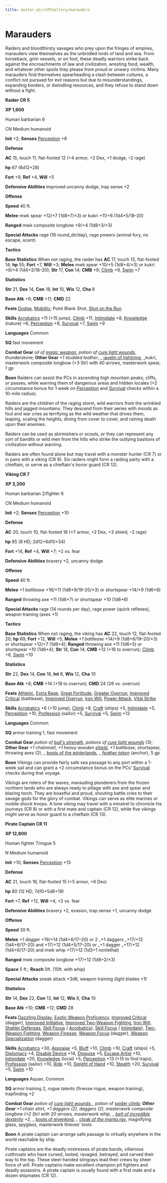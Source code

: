 ```yaml
---
title: master_dir/nPCGallery/marauders
---
```

# Marauders

Raiders and bloodthirsty savages who prey upon the fringes of empires, marauders view themselves as the unbridled lords of land and sea. From horseback, grim vessels, or on foot, these deadly warriors strike back against the encroachments of law and civilization, wresting food, wealth, and whatever other spoils they please from proud or unwary victims. Many marauders find themselves spearheading a clash between cultures, a conflict not pursued for evil reasons but due to misunderstandings, expanding borders, or dwindling resources, and they refuse to stand down without a fight.

**Raider CR 5**

**XP 1,600**

Human barbarian 6

CN Medium humanoid

**Init** +2; **Senses** [Perception](../../skill_dir/perception#_perception) +8

**Defense**

**AC** 15, touch 11, flat-footed 12 (+4 armor, +2 Dex, +1 dodge, –2 rage)

**hp** 67 (6d12+28)

**Fort** +9, **Ref** +4, **Will** +5

**Defensive Abilities** improved uncanny dodge, trap sense +2

**Offense**

**Speed** 40 ft.

**Melee** mwk spear +12/+7 (1d8+7/×3) or kukri +11/+6 (1d4+5/18–20)

**Ranged** mwk composite longbow +9/+4 (1d8+3/×3)

**Special Attacks** rage (16 round_dir/day), rage powers (animal fury, no escape, scent)

**Tactics**

**Base Statistics** When not raging, the raider has **AC** 17, touch 13, flat-footed 14; **hp** 55; **Fort** +7, **Will** +3; **Melee** mwk spear +10/+5 (1d8+4/×3) or kukri +9/+4 (1d4+3/18–20); **Str** 17, **Con** 14; **CMB** +9; [Climb](../../skill_dir/climb#_climb) +9, [Swim](../../skill_dir/swim#_swim) +7

**Statistics**

**Str** 21, **Dex** 14, **Con** 18, **Int** 10, **Wis** 12, **Cha** 8

**Base Atk** +6; **CMB** +11; **CMD** 22

**Feats** [Dodge](../../feats#_dodge), [Mobility](../../feats#_mobility), Point Blank Shot, [Shot on the Run](../../feats#_shot-on-the-run)

**Skills** [Acrobatics](../../skill_dir/acrobatics#_acrobatics) +11 (+15 jump), [Climb](../../skill_dir/climb#_climb) +11, [Intimidate](../../skill_dir/intimidate#_intimidate) +8, [Knowledge](../../skill_dir/knowledge#_knowledge) (nature) +6, [Perception](../../skill_dir/perception#_perception) +8, [Survival](../../skill_dir/survival#_survival) +7, [Swim](../../skill_dir/swim#_swim) +9

**Languages** Common

**SQ** fast movement

**Combat Gear** _oil of [magic weapon](../../spell_dir/magicWeapon#_magic-weapon)_, _potion of [cure light wounds](../../spell_dir/cureLightWounds#_cure-light-wounds)_, thunderstone; **Other Gear** _+1 studded leather_, _ [javelin of lightning](../../magicItem_dir/weapons#_javelin-of-lightning), _kukri, masterwork composite longbow (+3 Str) with 40 arrows, masterwork spear, 1 gp

**Boon** Raiders can assist the PCs in ascending high mountain peaks, cliffs, or passes, while warning them of dangerous areas and hidden locales (+2 circumstance bonus for 1 week on [Perception](../../skill_dir/perception#_perception) and [Survival](../../skill_dir/survival#_survival) checks within a 10-mile radius).

Raiders are the children of the raging storm, wild warriors from the wrinkled hills and jagged mountains. They descend from their aeries with moods as foul and war cries as terrifying as the wild weather that drives them, leaping, scaling the heights, diving from cover to cover, and raining death upon their enemies.

Raiders can be used as skirmishers or scouts, or they can represent any sort of bandits or wild men from the hills who strike the outlying bastions of civilization without warning.

Raiders are often found alone but may travel with a monster hunter (CR 7) or in pairs with a viking (CR 9). Six raiders might form a raiding party with a chieftain, or serve as a chieftain's honor guard (CR 12).

**Viking CR 7**

**XP 3,200**

Human barbarian 2/fighter 6

CN Medium humanoid

**Init** +2; **Senses** [Perception](../../skill_dir/perception#_perception) +10

**Defense**

**AC** 20, touch 10, flat-footed 18 (+7 armor, +2 Dex, +3 shield, –2 rage)

**hp** 85 (8 HD; 2d12+6d10+34)

**Fort** +14, **Ref** +4, **Will** +7; +2 vs. fear

**Defensive Abilities** bravery +2, uncanny dodge

**Offense**

**Speed** 40 ft.

**Melee** _+1 battleaxe_ +16/+11 (1d8+9/19–20/×3) or shortspear +14/+9 (1d6+6)

**Ranged** throwing axe +11 (1d6+7) or shortspear +10 (1d6+6)

**Special Attacks** rage (14 rounds per day), rage power (quick reflexes), weapon training (axes +1)

**Tactics**

**Base Statistics** When not raging, the viking has **AC** 22, touch 12, flat-footed 20; **hp** 69; **Fort** +12, **Will** +5; **Melee** _+1 battleaxe_ +14/+9 (1d8+6/19–20/×3) or shortspear +12/+7 (1d6+4); **Ranged** throwing axe +11 (1d6+5) or shortspear +10 (1d6+4); **Str** 18, **Con** 14; **CMB** +12 (+16 to overrun); [Climb](../../skill_dir/climb#_climb) +6, [Swim](../../skill_dir/swim#_swim) +10

**Statistics**

**Str** 22, **Dex** 14, **Con** 18, **Int** 8, **Wis** 12, **Cha** 10

**Base Atk** +8; **CMB** +14 (+18 to overrun); **CMD** 24 (26 vs. overrun)

**Feats** [Athletic](../../feats#_athletic), [Extra Rage](../../feats#_extra-rage), [Great Fortitude](../../feats#_great-fortitude), [Greater Overrun](../../feats#_greater-overrun), [Improved Critical](../../feats#_improved-critical) (battleaxe), [Improved Overrun](../../feats#_improved-overrun), [Iron Will](../../feats#_iron-will), [Power Attack](../../feats#_power-attack), [Vital Strike](../../feats#_vital-strike)

**Skills** [Acrobatics](../../skill_dir/acrobatics#_acrobatics) +6 (+10 jump), [Climb](../../skill_dir/climb#_climb) +8, [Craft](../../skill_dir/craft#_craft) (ships) +5, [Intimidate](../../skill_dir/intimidate#_intimidate) +5, [Perception](../../skill_dir/perception#_perception) +10, [Profession](../../skill_dir/profession#_profession) (sailor) +5, [Survival](../../skill_dir/survival#_survival) +5, [Swim](../../skill_dir/swim#_swim) +12

**Languages** Common

**SQ** armor training 1, fast movement

**Combat Gear** _potion of [bull's strength](../../spell_dir/bullSStrength#_bull-s-strength)_, _potions of [cure light wounds](../../spell_dir/cureLightWounds#_cure-light-wounds)_ (3); **Other Gear** _+1 chainmail_, _+1 heavy wooden [shield](../../spell_dir/shield#_shield)_, _+1 battleaxe_, shortspear, throwing axes (2), _ [boots of the winterlands](../../magicItem_dir/wondrousItems#_boots-of-the-winterlands)_, _ [feather token](../../magicItem_dir/wondrousItems#_feather-token)_ (anchor), 5 gp

**Boon** Vikings can provide fairly safe sea passage to any port within a 1-week sail and can grant a +2 circumstance bonus on the PCs' [Survival](../../skill_dir/survival#_survival) checks during that voyage.

Vikings are riders of the waves, marauding plunderers from the frozen northern lands who are always ready to pillage with axe and spear and blazing torch. They are boastful and proud, shouting battle cries to their savage gods for the glory of combat. Vikings can serve as elite marines or mobile shock troops. A lone viking may travel with a minstrel to chronicle his journeys (CR 8) or with a first mate and captain (CR 12), while five vikings might serve as honor guard to a chieftain (CR 13).

**Pirate Captain CR 11**

**XP 12,800**

Human fighter 7/rogue 5

N Medium humanoid

**Init** +10; **Senses** [Perception](../../skill_dir/perception#_perception) +13

**Defense**

**AC** 21, touch 16, flat-footed 15 (+5 armor, +6 Dex)

**hp** 80 (12 HD; 7d10+5d8+19)

**Fort** +7, **Ref** +12, **Will** +4; +2 vs. fear

**Defensive Abilities** bravery +2, evasion, trap sense +1, uncanny dodge

**Offense**

**Speed** 30 ft.

**Melee** _+1 dagger_ +19/+14 (1d4+6/17–20) or 2 _+1 daggers _+17/+12 (1d4+6/17–20) and +17/+12 (1d4+5/17–20) or _+1 dagger _+17/+12 (1d4+6/17–20) and mwk whip +17/+12 (1d3+1 nonlethal)

**Ranged** mwk composite longbow +17/+12 (1d8+2/×3)

**Space** 5 ft.; **Reach** 5ft. (15ft. with whip)

**Special Attacks** sneak attack +3d6, weapon training (light blades +1)

**Statistics**

**Str** 14, **Dex** 22, **Con** 13, **Int** 12, **Wis** 8, **Cha** 10

**Base Atk** +10; **CMB** +12; **CMD** 28

**Feats** [Dazzling Display](../../feats#_dazzling-display), [Exotic Weapon Proficiency](../../feats#_exotic-weapon-proficiency), [Improved Critical](../../feats#_improved-critical) (dagger), [Improved Initiative](../../feats#_improved-initiative), [Improved Two-Weapon Fighting](../../feats#_improved-two-weapon-fighting), [Iron Will](../../feats#_iron-will), [Shatter Defenses](../../feats#_shatter-defenses), [Skill Focus](../../feats#_skill-focus) ( [Acrobatics](../../skill_dir/acrobatics#_acrobatics)), [Skill Focus](../../feats#_skill-focus) ( [Intimidate](../../skill_dir/intimidate#_intimidate)), [Two-Weapon Fighting](../../feats#_two-weapon-fighting), [Weapon Finesse](../../feats#_weapon-finesse), [Weapon Focus](../../feats#_weapon-focus) (dagger), [Weapon Specialization](../../feats#_weapon-specialization) (dagger)

**Skills** [Acrobatics](../../skill_dir/acrobatics#_acrobatics) +30, [Appraise](../../skill_dir/appraise#_appraise) +5, [Bluff](../../skill_dir/bluff#_bluff) +10, [Climb](../../skill_dir/climb#_climb) +10, [Craft](../../skill_dir/craft#_craft) (ships) +5, [Diplomacy](../../skill_dir/diplomacy#_diplomacy) +4, [Disable Device](../../skill_dir/disableDevice#_disable-device) +14, [Disguise](../../skill_dir/disguise#_disguise) +5, [Escape Artist](../../skill_dir/escapeArtist#_escape-artist) +10, [Intimidate](../../skill_dir/intimidate#_intimidate) +20, [Knowledge](../../skill_dir/knowledge#_knowledge) (local) +5, [Perception](../../skill_dir/perception#_perception) +13 (+15 to find traps), [Profession](../../skill_dir/profession#_profession) (sailor) +10, [Ride](../../skill_dir/ride#_ride) +10, [Sleight of Hand](../../skill_dir/sleightOfHand#_sleight-of-hand) +10, [Stealth](../../skill_dir/stealth#_stealth) +20, [Survival](../../skill_dir/survival#_survival) +5, [Swim](../../skill_dir/swim#_swim) +10

**Languages** Aquan, Common

**SQ** armor training 2, rogue talents (finesse rogue, weapon training), trapfinding +2

**Combat Gear** _potion of [cure light wounds](../../spell_dir/cureLightWounds#_cure-light-wounds)_,_ potion of [spider climb](../../spell_dir/spiderClimb#_spider-climb)_; **Other Gear** _+1 chain shirt_, _+1 daggers_ (2), daggers (2), masterwork composite longbow (+2 Str) with 20 arrows, masterwork whip, _ [belt of incredible dexterity](../../magicItem_dir/wondrousItems#_belt-of-incredible-dexterity) +2_, _ [boots of elvenkind](../../magicItem_dir/wondrousItems#_boots-of-elvenkind)_, _ [cloak of the manta ray](../../magicItem_dir/wondrousItems#_cloak-of-the-manta-ray)_, magnifying glass, spyglass, masterwork thieves' tools

**Boon** A pirate captain can arrange safe passage to virtually anywhere in the world reachable by ship.

Pirate captains are the deadly mistresses of pirate bands, villainous cutthroats who have cursed, looted, ravaged, betrayed, and carved their way to the top. These steel-handed stingrays lead their crews by sheer force of will. Pirate captains make excellent champion pit fighters and deadly assassins. A pirate captain is usually found with a first mate and a dozen shipmates (CR 12).

